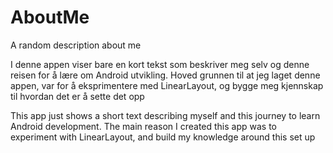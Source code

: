# AboutMe
A random description about me

I denne appen viser bare en kort tekst som beskriver meg selv og denne reisen for å lære om Android utvikling.
Hoved grunnen til at jeg laget denne appen, var for å eksprimentere med LinearLayout, og bygge meg kjennskap til hvordan det er å sette det opp

This app just shows a short text describing myself and this journey to learn Android development.
The main reason I created this app was to experiment with LinearLayout, and build my knowledge around this set up

